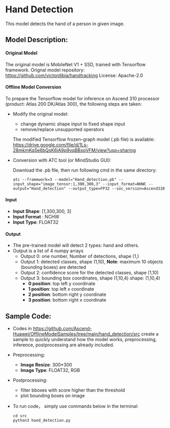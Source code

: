 # Hand Detection
This model detects the hand of a person in given image.

## Model Description:

#### Original Model

The original model is MobileNet V1 + SSD, trained with Tensorflow framework.
Orignal model repository: https://github.com/victordibia/handtracking License: Apache-2.0

#### Offline Model Conversion

To prepare the Tensorflow model for inference on Ascend 310 processor (product: Atlas 200 DK/Atlas 300), the following steps are taken:

- Modify the original model: 
  - change dynamic shape input to fixed shape input
  - remove/replace unsupported operators
  
  The modified Tensorflow frozen-graph model (.pb file) is available: https://drive.google.com/file/d/1Ls-28mkmKq5e6bQsK6iA9p9vqBBxqVFM/view?usp=sharing

- Conversion with ATC tool (or MindStudio GUI):

  Download the .pb file, then run following cmd in the same directory:
  ```
  atc --framework=3 --model="Hand_detection.pb" --input_shape="image_tensor:1,300,300,3" --input_format=NHWC --output="Hand_detection" --output_type=FP32 --soc_version=Ascend310 
  ```


#### Input
- **Input Shape**: [1,300,300, 3]
- **Input Format** : NCHW
- **Input Type**: FLOAT32

#### Output
- The pre-trained model will detect 2 types: hand and others.
- Output is a list of 4 numpy arrays
  - Output 0: one number, Number of detections, shape (1,)
  - Output 1: detected classes, shape (1,10), **Note**: maximum 10 objects (bounding boxes) are detected
  - Output 2: confidence score for the detected classes, shape (1,10)
  - Output 3: bounding box coordinates, shape (1,10,4)
  shape: (1,10,4)
    - **0 position**: top left y coordinate
    - **1 position**: top left x coordinate
    - **2 position**: bottom right y coordinate
    - **3 position**: bottom right x coordinate
  
## Sample Code:
  - Codes in https://github.com/Ascend-Huawei/OfflineModelSamples/tree/main/hand_detection/src create a sample to quickly understand how the model works, preprocessing, inference, postprocessing are already included.
  - Preprocessing: 
    - **Image Resize**: 300*300
    - **Image Type**: FLOAT32, RGB
  - Postprocessing:
    - filter bboxes with score higher than the threshold
    - plot bounding boxes on image
    
  - To run code， simply use commands below in the terminal:
  
    ``` 
    cd src
    python3 hand_detection.py 
    ``` 

